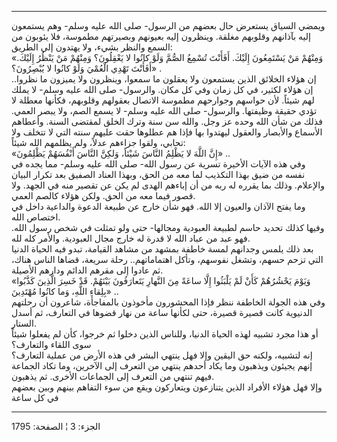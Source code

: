 ------------------------------------------------------------------------

ويمضي السياق يستعرض حال بعضهم من الرسول- صلى الله عليه وسلم- وهم يستمعون
إليه بآذانهم وقلوبهم مغلقة. وينظرون إليه بعيونهم وبصيرتهم مطموسة، فلا
يئوبون من السمع والنظر بشيء، ولا يهتدون إلى الطريق:  
«وَمِنْهُمْ مَنْ يَسْتَمِعُونَ إِلَيْكَ. أَفَأَنْتَ تُسْمِعُ الصُّمَّ وَلَوْ كانُوا لا يَعْقِلُونَ؟ وَمِنْهُمْ مَنْ
يَنْظُرُ إِلَيْكَ. أَفَأَنْتَ تَهْدِي الْعُمْيَ وَلَوْ كانُوا لا يُبْصِرُونَ؟» .  
إن هؤلاء الخلائق الذين يستمعون ولا يعقلون ما سمعوا، وينظرون ولا يميزون
ما نظروا.. إن هؤلاء لكثير، في كل زمان وفي كل مكان. والرسول- صلى الله
عليه وسلم- لا يملك لهم شيئاً. لأن حواسهم وجوارحهم مطموسة الاتصال بعقولهم
وقلوبهم، فكأنها معطلة لا تؤدي حقيقة وظيفتها. والرسول- صلى الله عليه
وسلم- لا يسمع الصم، ولا يبصر العمي. فذلك من شأن الله وحده عز وجل. والله
سن سنة وترك الخلق لمقتضى السنة. وأعطاهم الأسماع والأبصار والعقول ليهتدوا
بها فإذا هم عطلوها حقت عليهم سنته التي لا تتخلف ولا تحابي، ولقوا جزاءهم
عدلاً، ولم يظلمهم الله شيئاً:  
«إِنَّ اللَّهَ لا يَظْلِمُ النَّاسَ شَيْئاً، وَلكِنَّ النَّاسَ أَنْفُسَهُمْ يَظْلِمُونَ» ..  
وفي هذه الآيات الأخيرة تسرية عن رسول الله- صلى الله عليه وسلم- مما يجده
في نفسه من ضيق بهذا التكذيب لما معه من الحق، وبهذا العناد الصفيق بعد
تكرار البيان والإعلام. وذلك بما يقرره له ربه من أن إباءهم الهدى لم يكن
عن تقصير منه في الجهد. ولا قصور فيما معه من الحق. ولكن هؤلاء كالصم
العمي.  
وما يفتح الآذان والعيون إلا الله. فهو شأن خارج عن طبيعة الدعوة والداعية
داخل في اختصاص الله.  
وفيها كذلك تحديد حاسم لطبيعة العبودية ومجالها- حتى ولو تمثلت في شخص رسول
الله. فهو عبد من عباد الله لا قدرة له خارج مجال العبودية. والأمر كله
لله.  
بعد ذلك يلمس وجدانهم لمسة خاطفة بمشهد من مشاهد القيامة، تبدو فيه الحياة
الدنيا التي تزحم حسهم، وتشغل نفوسهم، وتأكل اهتماماتهم.. رحلة سريعة،
قضاها الناس هناك، ثم عادوا إلى مقرهم الدائم ودارهم الأصيلة.  
«وَيَوْمَ يَحْشُرُهُمْ كَأَنْ لَمْ يَلْبَثُوا إِلَّا ساعَةً مِنَ النَّهارِ يَتَعارَفُونَ بَيْنَهُمْ. قَدْ خَسِرَ
الَّذِينَ كَذَّبُوا بِلِقاءِ اللَّهِ، وَما كانُوا مُهْتَدِينَ» ..  
وفي هذه الجولة الخاطفة ننظر فإذا المحشورون مأخوذون بالمفاجأة، شاعرون أن
رحلتهم الدنيوية كانت قصيرة قصيرة، حتى لكأنها ساعة من نهار قضوها في
التعارف، ثم أسدل الستار.  
أو هذا مجرد تشبيه لهذه الحياة الدنيا، وللناس الذين دخلوا ثم خرجوا، كأن
لم يفعلوا شيئاً سوى اللقاء والتعارف؟  
إنه لتشبيه، ولكنه حق اليقين وإلا فهل ينتهي البشر في هذه الأرض من عملية
التعارف؟ إنهم يجيئون ويذهبون وما يكاد أحدهم ينتهي من التعرف إلى الآخرين،
وما تكاد الجماعة فيهم تنتهي من التعرف إلى الجماعات الأخرى. ثم يذهبون.  
وإلا فهل هؤلاء الأفراد الذين يتنازعون ويتعاركون ويقع من سوء التفاهم
بينهم وبين بعضهم في كل ساعة

------------------------------------------------------------------------

الجزء: 3 ¦ الصفحة: 1795
